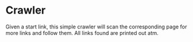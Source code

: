 # Crawler

Given a start link, this simple crawler will scan the corresponding page for more links and follow them. All links found are printed out atm.
